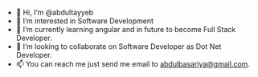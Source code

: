 - 👋 Hi, I’m @abdultayyeb
- 👀 I’m interested in Software Development
- 🌱 I’m currently learning angular and in future to become Full Stack Developer.
- 💞️ I’m looking to collaborate on Software Developer as Dot Net Developer.
- 📫 You can reach me just send me email to abdulbasariya@gmail.com.

<!---
abdultayyeb/abdultayyeb is a ✨ special ✨ repository because its `README.md` (this file) appears on your GitHub profile.
You can click the Preview link to take a look at your changes.
--->

